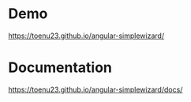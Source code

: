# Demo
https://toenu23.github.io/angular-simplewizard/

# Documentation
https://toenu23.github.io/angular-simplewizard/docs/
